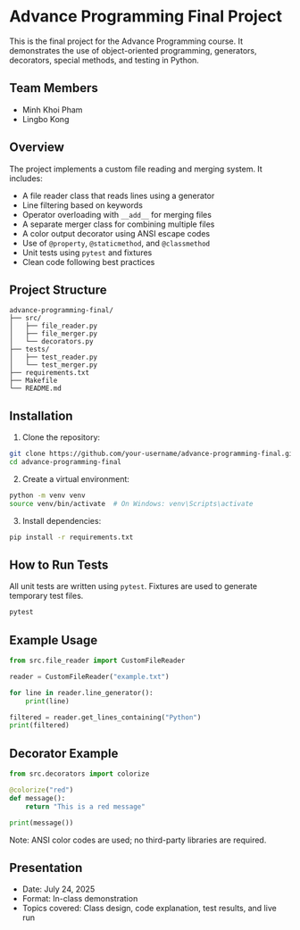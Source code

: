 # Advance Programming Final Project

This is the final project for the Advance Programming course. It demonstrates the use of object-oriented programming, generators, decorators, special methods, and testing in Python.

## Team Members

* Minh Khoi Pham
* Lingbo Kong

## Overview

The project implements a custom file reading and merging system. It includes:

* A file reader class that reads lines using a generator
* Line filtering based on keywords
* Operator overloading with `__add__` for merging files
* A separate merger class for combining multiple files
* A color output decorator using ANSI escape codes
* Use of `@property`, `@staticmethod`, and `@classmethod`
* Unit tests using `pytest` and fixtures
* Clean code following best practices

## Project Structure

```
advance-programming-final/
├── src/
│   ├── file_reader.py
│   ├── file_merger.py
│   └── decorators.py
├── tests/
│   ├── test_reader.py
│   └── test_merger.py
├── requirements.txt
├── Makefile
└── README.md
```

## Installation

1. Clone the repository:

```bash
git clone https://github.com/your-username/advance-programming-final.git
cd advance-programming-final
```

2. Create a virtual environment:

```bash
python -m venv venv
source venv/bin/activate  # On Windows: venv\Scripts\activate
```

3. Install dependencies:

```bash
pip install -r requirements.txt
```

## How to Run Tests

All unit tests are written using `pytest`. Fixtures are used to generate temporary test files.

```bash
pytest
```

## Example Usage

```python
from src.file_reader import CustomFileReader

reader = CustomFileReader("example.txt")

for line in reader.line_generator():
    print(line)

filtered = reader.get_lines_containing("Python")
print(filtered)
```

## Decorator Example

```python
from src.decorators import colorize

@colorize("red")
def message():
    return "This is a red message"

print(message())
```

Note: ANSI color codes are used; no third-party libraries are required.

## Presentation

* Date: July 24, 2025
* Format: In-class demonstration
* Topics covered: Class design, code explanation, test results, and live run


